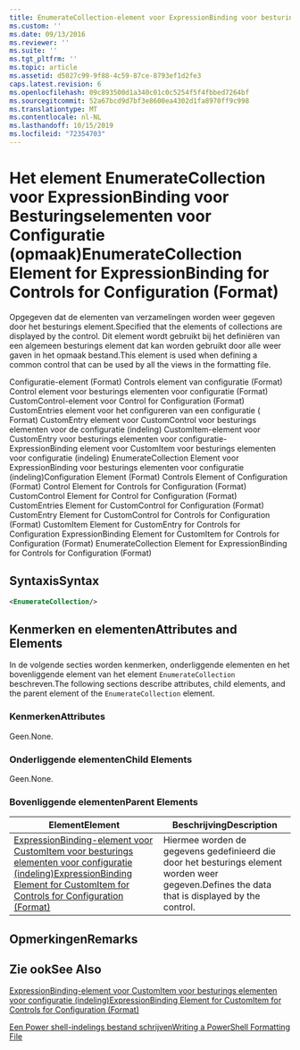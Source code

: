 ```yaml
---
title: EnumerateCollection-element voor ExpressionBinding voor besturings elementen voor configuratie (indeling) | Microsoft Docs
ms.custom: ''
ms.date: 09/13/2016
ms.reviewer: ''
ms.suite: ''
ms.tgt_pltfrm: ''
ms.topic: article
ms.assetid: d5027c99-9f88-4c59-87ce-8793ef1d2fe3
caps.latest.revision: 6
ms.openlocfilehash: 09c893500d1a340c01c0c5254f5f4fbbed7264bf
ms.sourcegitcommit: 52a67bcd9d7bf3e8600ea4302d1fa8970ff9c998
ms.translationtype: MT
ms.contentlocale: nl-NL
ms.lasthandoff: 10/15/2019
ms.locfileid: "72354703"
---
```

# <a name="enumeratecollection-element-for-expressionbinding-for-controls-for-configuration-format"></a><span data-ttu-id="de0bb-102">Het element EnumerateCollection voor ExpressionBinding voor Besturingselementen voor Configuratie (opmaak)</span><span class="sxs-lookup"><span data-stu-id="de0bb-102">EnumerateCollection Element for ExpressionBinding for Controls for Configuration (Format)</span></span>

<span data-ttu-id="de0bb-103">Opgegeven dat de elementen van verzamelingen worden weer gegeven door het besturings element.</span><span class="sxs-lookup"><span data-stu-id="de0bb-103">Specified that the elements of collections are displayed by the control.</span></span> <span data-ttu-id="de0bb-104">Dit element wordt gebruikt bij het definiëren van een algemeen besturings element dat kan worden gebruikt door alle weer gaven in het opmaak bestand.</span><span class="sxs-lookup"><span data-stu-id="de0bb-104">This element is used when defining a common control that can be used by all the views in the formatting file.</span></span>

<span data-ttu-id="de0bb-105">Configuratie-element (Format) Controls element van configuratie (Format) Control element voor besturings elementen voor configuratie (Format) CustomControl-element voor Control for Configuration (Format) CustomEntries element voor het configureren van een configuratie ( Format) CustomEntry element voor CustomControl voor besturings elementen voor de configuratie (indeling) CustomItem-element voor CustomEntry voor besturings elementen voor configuratie-ExpressionBinding element voor CustomItem voor besturings elementen voor configuratie (indeling) EnumerateCollection Element voor ExpressionBinding voor besturings elementen voor configuratie (indeling)</span><span class="sxs-lookup"><span data-stu-id="de0bb-105">Configuration Element (Format) Controls Element of Configuration (Format) Control Element for Controls for Configuration (Format) CustomControl Element for Control for Configuration (Format) CustomEntries Element for CustomControl for Configuration (Format) CustomEntry Element for CustomControl for Controls for Configuration (Format) CustomItem Element for CustomEntry for Controls for Configuration ExpressionBinding Element for CustomItem for Controls for Configuration (Format) EnumerateCollection Element for ExpressionBinding for Controls for Configuration (Format)</span></span>

## <a name="syntax"></a><span data-ttu-id="de0bb-106">Syntaxis</span><span class="sxs-lookup"><span data-stu-id="de0bb-106">Syntax</span></span>

```xml
<EnumerateCollection/>
```

## <a name="attributes-and-elements"></a><span data-ttu-id="de0bb-107">Kenmerken en elementen</span><span class="sxs-lookup"><span data-stu-id="de0bb-107">Attributes and Elements</span></span>

<span data-ttu-id="de0bb-108">In de volgende secties worden kenmerken, onderliggende elementen en het bovenliggende element van het element `EnumerateCollection` beschreven.</span><span class="sxs-lookup"><span data-stu-id="de0bb-108">The following sections describe attributes, child elements, and the parent element of the `EnumerateCollection` element.</span></span>

### <a name="attributes"></a><span data-ttu-id="de0bb-109">Kenmerken</span><span class="sxs-lookup"><span data-stu-id="de0bb-109">Attributes</span></span>

<span data-ttu-id="de0bb-110">Geen.</span><span class="sxs-lookup"><span data-stu-id="de0bb-110">None.</span></span>

### <a name="child-elements"></a><span data-ttu-id="de0bb-111">Onderliggende elementen</span><span class="sxs-lookup"><span data-stu-id="de0bb-111">Child Elements</span></span>

<span data-ttu-id="de0bb-112">Geen.</span><span class="sxs-lookup"><span data-stu-id="de0bb-112">None.</span></span>

### <a name="parent-elements"></a><span data-ttu-id="de0bb-113">Bovenliggende elementen</span><span class="sxs-lookup"><span data-stu-id="de0bb-113">Parent Elements</span></span>

|<span data-ttu-id="de0bb-114">Element</span><span class="sxs-lookup"><span data-stu-id="de0bb-114">Element</span></span>|<span data-ttu-id="de0bb-115">Beschrijving</span><span class="sxs-lookup"><span data-stu-id="de0bb-115">Description</span></span>|
|-------------|-----------------|
|[<span data-ttu-id="de0bb-116">ExpressionBinding-element voor CustomItem voor besturings elementen voor configuratie (indeling)</span><span class="sxs-lookup"><span data-stu-id="de0bb-116">ExpressionBinding Element for CustomItem for Controls for Configuration (Format)</span></span>](./expressionbinding-element-for-customitem-for-controls-for-configuration-format.md)|<span data-ttu-id="de0bb-117">Hiermee worden de gegevens gedefinieerd die door het besturings element worden weer gegeven.</span><span class="sxs-lookup"><span data-stu-id="de0bb-117">Defines the data that is displayed by the control.</span></span>|

## <a name="remarks"></a><span data-ttu-id="de0bb-118">Opmerkingen</span><span class="sxs-lookup"><span data-stu-id="de0bb-118">Remarks</span></span>

## <a name="see-also"></a><span data-ttu-id="de0bb-119">Zie ook</span><span class="sxs-lookup"><span data-stu-id="de0bb-119">See Also</span></span>

[<span data-ttu-id="de0bb-120">ExpressionBinding-element voor CustomItem voor besturings elementen voor configuratie (indeling)</span><span class="sxs-lookup"><span data-stu-id="de0bb-120">ExpressionBinding Element for CustomItem for Controls for Configuration (Format)</span></span>](./expressionbinding-element-for-customitem-for-controls-for-configuration-format.md)

[<span data-ttu-id="de0bb-121">Een Power shell-indelings bestand schrijven</span><span class="sxs-lookup"><span data-stu-id="de0bb-121">Writing a PowerShell Formatting File</span></span>](./writing-a-powershell-formatting-file.md)
